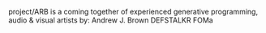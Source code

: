 project/ARB is a coming together of experienced generative programming, audio & visual artists by: 
Andrew J. Brown
DEFSTALKR
FOMa
